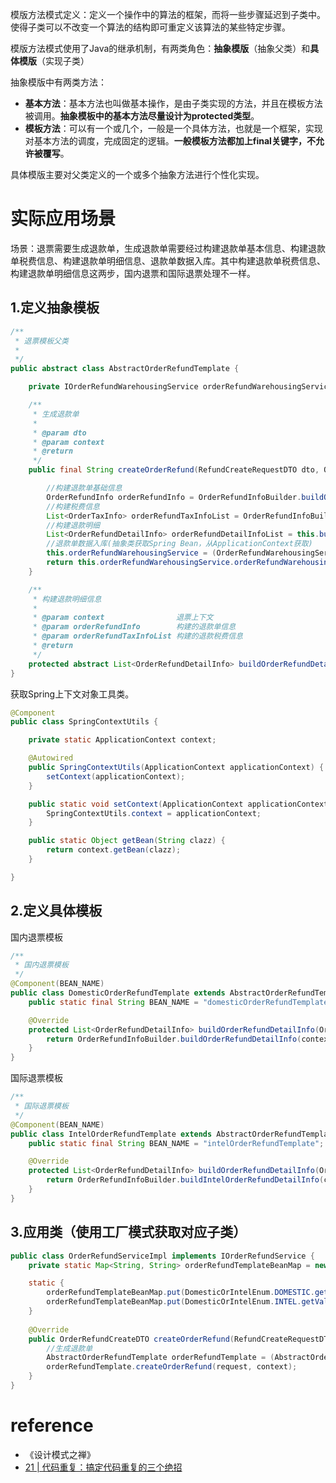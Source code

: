 模版方法模式定义：定义一个操作中的算法的框架，而将一些步骤延迟到子类中。使得子类可以不改变一个算法的结构即可重定义该算法的某些特定步骤。

模版方法模式使用了Java的继承机制，有两类角色：**抽象模版**（抽象父类）和**具体模版**（实现子类）

抽象模版中有两类方法：

- **基本方法**：基本方法也叫做基本操作，是由子类实现的方法，并且在模板方法被调用。**抽象模板中的基本方法尽量设计为protected类型**。
- **模板方法**：可以有一个或几个，一般是一个具体方法，也就是一个框架，实现对基本方法的调度，完成固定的逻辑。**一般模板方法都加上final关键字，不允许被覆写**。

具体模版主要对父类定义的一个或多个抽象方法进行个性化实现。

# 实际应用场景

场景：退票需要生成退款单，生成退款单需要经过构建退款单基本信息、构建退款单税费信息、构建退款单明细信息、退款单数据入库。其中构建退款单税费信息、构建退款单明细信息这两步，国内退票和国际退票处理不一样。



## 1.定义抽象模板

```java
/**
 * 退票模板父类
 *
 */
public abstract class AbstractOrderRefundTemplate {

    private IOrderRefundWarehousingService orderRefundWarehousingService;

    /**
     * 生成退款单
     *
     * @param dto
     * @param context
     * @return
     */
    public final String createOrderRefund(RefundCreateRequestDTO dto, OrderRefundContext context) {

        //构建退款单基础信息
        OrderRefundInfo orderRefundInfo = OrderRefundInfoBuilder.buildOrderRefundInfo(dto);
        //构建税费信息
        List<OrderTaxInfo> orderRefundTaxInfoList = OrderRefundInfoBuilder.buildOrderRefundTaxInfo(context);
        //构建退款明细
        List<OrderRefundDetailInfo> orderRefundDetailInfoList = this.buildOrderRefundDetailInfo(context, orderRefundInfo, orderRefundTaxInfoList);
        //退款单数据入库(抽象类获取Spring Bean，从ApplicationContext获取)
        this.orderRefundWarehousingService = (OrderRefundWarehousingServiceImpl) SpringContextUtils.getBean(OrderRefundWarehousingServiceImpl.BEAN_NAME);
        return this.orderRefundWarehousingService.orderRefundWarehousing(context, orderRefundInfo, orderRefundTaxInfoList, orderRefundDetailInfoList);
    }

    /**
     * 构建退款明细信息
     *
     * @param context                退票上下文
     * @param orderRefundInfo        构建的退款单信息
     * @param orderRefundTaxInfoList 构建的退款税费信息
     * @return
     */
    protected abstract List<OrderRefundDetailInfo> buildOrderRefundDetailInfo(OrderRefundContext context, OrderRefundInfo orderRefundInfo, List<OrderTaxInfo> orderRefundTaxInfoList);
}

```



获取Spring上下文对象工具类。

```java
@Component
public class SpringContextUtils {

    private static ApplicationContext context;

    @Autowired
    public SpringContextUtils(ApplicationContext applicationContext) {
        setContext(applicationContext);
    }

    public static void setContext(ApplicationContext applicationContext) {
        SpringContextUtils.context = applicationContext;
    }

    public static Object getBean(String clazz) {
        return context.getBean(clazz);
    }

}
```







## 2.定义具体模板

国内退票模板

```java
/**
 * 国内退票模板
 */
@Component(BEAN_NAME)
public class DomesticOrderRefundTemplate extends AbstractOrderRefundTemplate {
    public static final String BEAN_NAME = "domesticOrderRefundTemplate";

    @Override
    protected List<OrderRefundDetailInfo> buildOrderRefundDetailInfo(OrderRefundContext context, OrderRefundInfo orderRefundInfo, List<OrderTaxInfo> orderRefundTaxInfoList) {
        return OrderRefundInfoBuilder.buildOrderRefundDetailInfo(context, orderRefundInfo, orderRefundTaxInfoList);
    }
}

```



国际退票模板

```java
/**
 * 国际退票模板
 */
@Component(BEAN_NAME)
public class IntelOrderRefundTemplate extends AbstractOrderRefundTemplate {
    public static final String BEAN_NAME = "intelOrderRefundTemplate";

    @Override
    protected List<OrderRefundDetailInfo> buildOrderRefundDetailInfo(OrderRefundContext context, OrderRefundInfo orderRefundInfo, List<OrderTaxInfo> orderRefundTaxInfoList) {
        return OrderRefundInfoBuilder.buildIntelOrderRefundDetailInfo(context, orderRefundInfo, orderRefundTaxInfoList);
    }
}

```

## 3.应用类（使用工厂模式获取对应子类）



```java
public class OrderRefundServiceImpl implements IOrderRefundService {
    private static Map<String, String> orderRefundTemplateBeanMap = new HashMap<>();

    static {
        orderRefundTemplateBeanMap.put(DomesticOrIntelEnum.DOMESTIC.getValue(), DomesticOrderRefundTemplate.BEAN_NAME);
        orderRefundTemplateBeanMap.put(DomesticOrIntelEnum.INTEL.getValue(), IntelOrderRefundTemplate.BEAN_NAME);
    }
    
    @Override
    public OrderRefundCreateDTO createOrderRefund(RefundCreateRequestDTO request) {
        //生成退款单
        AbstractOrderRefundTemplate orderRefundTemplate = (AbstractOrderRefundTemplate)SpringContextUtils.getBean(orderRefundTemplateBeanMap.get(domesticOrIntel.getValue()));   
		orderRefundTemplate.createOrderRefund(request, context);
    }
}
```



# reference

- 《设计模式之禅》
- [21 | 代码重复：搞定代码重复的三个绝招](https://time.geekbang.org/column/article/228964)